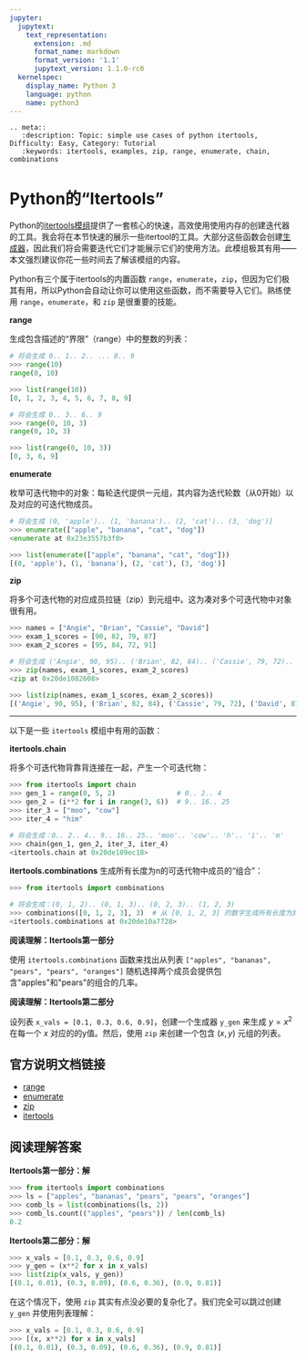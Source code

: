 ```yaml
---
jupyter:
  jupytext:
    text_representation:
      extension: .md
      format_name: markdown
      format_version: '1.1'
      jupytext_version: 1.1.0-rc0
  kernelspec:
    display_name: Python 3
    language: python
    name: python3
---
```


```raw_mimetype="text/restructuredtext"
.. meta::
   :description: Topic: simple use cases of python itertools, Difficulty: Easy, Category: Tutorial
   :keywords: itertools, examples, zip, range, enumerate, chain, combinations
```

<!-- #region -->
# Python的“Itertools”
Python的[itertools模组](https://docs.python.org/3/library/itertools.html)提供了一套核心的快速，高效使用使用内存的创建迭代器的工具。我会将在本节快速的展示一些itertool的工具。大部分这些函数会创建[生成器](https://www.pythonlikeyoumeanit.com/Module2_EssentialsOfPython/Generators_and_Comprehensions.html)，因此我们将会需要迭代它们才能展示它们的使用方法。此模组极其有用——本文强烈建议你花一些时间去了解该模组的内容。

Python有三个属于itertools的内置函数 `range`，`enumerate`，`zip`，但因为它们极其有用，所以Python会自动让你可以使用这些函数，而不需要导入它们。熟练使用 `range`，`enumerate`，和 `zip` 是很重要的技能。

**range**

生成包含描述的“界限”（range）中的整数的列表：
```python
# 将会生成 0.. 1.. 2.. ... 8.. 9
>>> range(10)
range(0, 10)

>>> list(range(10))
[0, 1, 2, 3, 4, 5, 6, 7, 8, 9]

# 将会生成 0.. 3.. 6.. 9
>>> range(0, 10, 3)
range(0, 10, 3)

>>> list(range(0, 10, 3))
[0, 3, 6, 9]
```

**enumerate**

枚举可迭代物中的对象：每轮迭代提供一元组，其内容为迭代轮数（从0开始）以及对应的可迭代物成员。
```python
# 将会生成 (0, 'apple').. (1, 'banana').. (2, 'cat').. (3, 'dog')]
>>> enumerate(["apple", "banana", "cat", "dog"])
<enumerate at 0x23e3557b3f0>

>>> list(enumerate(["apple", "banana", "cat", "dog"]))
[(0, 'apple'), (1, 'banana'), (2, 'cat'), (3, 'dog')]
```

**zip**

将多个可迭代物的对应成员拉链（zip）到元组中。这为凑对多个可迭代物中对象很有用。
```python
>>> names = ["Angie", "Brian", "Cassie", "David"]
>>> exam_1_scores = [90, 82, 79, 87]
>>> exam_2_scores = [95, 84, 72, 91]

# 将会生成 ('Angie', 90, 95).. ('Brian', 82, 84).. ('Cassie', 79, 72).. ('David', 87, 91)]
>>> zip(names, exam_1_scores, exam_2_scores)
<zip at 0x20de1082608>

>>> list(zip(names, exam_1_scores, exam_2_scores))
[('Angie', 90, 95), ('Brian', 82, 84), ('Cassie', 79, 72), ('David', 87, 91)]
```
***
以下是一些 `itertools` 模组中有用的函数：

**itertools.chain**

将多个可迭代物背靠背连接在一起，产生一个可迭代物：
```python
>>> from itertools import chain
>>> gen_1 = range(0, 5, 2)               # 0.. 2.. 4
>>> gen_2 = (i**2 for i in range(3, 6))  # 9.. 16.. 25 
>>> iter_3 = ["moo", "cow"]
>>> iter_4 = "him"

# 将会生成：0.. 2.. 4.. 9.. 16.. 25.. 'moo'.. 'cow'.. 'h'.. 'i'.. 'm'
>>> chain(gen_1, gen_2, iter_3, iter_4)
<itertools.chain at 0x20de109ec18>
```

**itertools.combinations**
生成所有长度为n的可迭代物中成员的“组合”：
```python
>>> from itertools import combinations

# 将会生成：(0, 1, 2).. (0, 1, 3).. (0, 2, 3).. (1, 2, 3)
>>> combinations([0, 1, 2, 3], 3)  # 从 [0, 1, 2, 3] 的数字生成所有长度为3的组合
<itertools.combinations at 0x20de10a7728>
```
<!-- #endregion -->

<div class="alert alert-info">

**阅读理解：Itertools第一部分**

使用 `itertools.combinations` 函数来找出从列表 `["apples", "bananas", "pears", "pears", "oranges"]` 随机选择两个成员会提供包含"apples"和"pears"的组合的几率。

</div>


<div class="alert alert-info">

**阅读理解：Itertools第二部分**

设列表 `x_vals = [0.1, 0.3, 0.6, 0.9]`，创建一个生成器 `y_gen` 来生成 $y = x^2$ 在每一个 $x$ 对应的的y值。然后，使用 `zip` 来创建一个包含 $(x, y)$ 元组的列表。

</div>


## 官方说明文档链接

- [range](https://docs.python.org/3/library/stdtypes.html#typesseq-range)
- [enumerate](https://docs.python.org/3/library/functions.html#enumerate)
- [zip](https://docs.python.org/3/library/functions.html#zip)
- [itertools](https://docs.python.org/3/library/itertools.html)

<!-- #region -->
## 阅读理解答案

**Itertools第一部分：解**

```python
>>> from itertools import combinations
>>> ls = ["apples", "bananas", "pears", "pears", "oranges"]
>>> comb_ls = list(combinations(ls, 2))
>>> comb_ls.count(("apples", "pears")) / len(comb_ls)
0.2
```

<!-- #endregion -->

<!-- #region -->
**Itertools第二部分：解**

```python
>>> x_vals = [0.1, 0.3, 0.6, 0.9]
>>> y_gen = (x**2 for x in x_vals)
>>> list(zip(x_vals, y_gen))
[(0.1, 0.01), (0.3, 0.09), (0.6, 0.36), (0.9, 0.81)]
```

在这个情况下，使用 `zip` 其实有点没必要的复杂化了。我们完全可以跳过创建 `y_gen` 并使用列表理解：
```python
>>> x_vals = [0.1, 0.3, 0.6, 0.9]
>>> [(x, x**2) for x in x_vals]
[(0.1, 0.01), (0.3, 0.09), (0.6, 0.36), (0.9, 0.81)]
```
<!-- #endregion -->
